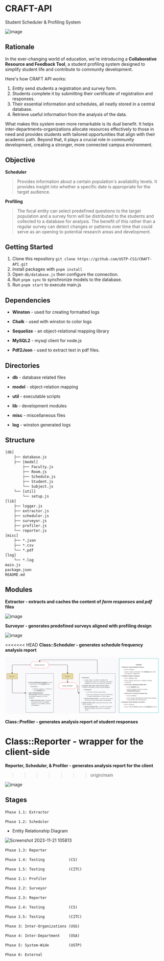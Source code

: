 # CRAFT-API
Student Scheduler &amp; Profiling System

![image](https://github.com/USTP-CSCORE/CRAFT-API/assets/26486389/efc210dc-7a39-45a6-9644-2c40d0037f77)


## Rationale

In the ever-changing world of education, we're introducing a **Collaborative Resource and Feedback Tool**, a student profiling system designed to simplify student life and contribute to community development.

Here's how CRAFT API works: 
1. Entity send students a registration and survey form.
2. Students complete it by submitting their certificate of registration and responses.
3. Their essential information and schedules, all neatly stored in a central database.
4. Retrieve useful information from the analysis of the data.

What makes this system even more remarkable is its dual benefit. It helps inter-departments-organizations allocate resources effectively to those in need and provides students with tailored opportunities that align with their academic path. Beyond that, it plays a crucial role in community development, creating a stronger, more connected campus environment.



## Objective

**Scheduler**

> Provides information about a certain population's availability levels. It provides insight into whether a specific date is appropriate for the target audience.


**Profiling**

> The focal entity can select predefined questions to the target population and a survey form will be distributed to the students and collected to a database for analysis. The benefit of this rather than a regular survey can detect changes or patterns over time that could serve as an opening to potential research areas and development.



## Getting Started
1. Clone this repository `git clone https://github.com/USTP-CS3/CRAFT-API.git`
1. Install packages with `pnpm install`
2. Open `db/database.js` then configure the connection.
3. Run `pnpm sync` to synchronize models to the database.
4. Run `pnpm start` to execute main.js


## Dependencies
- **Winston**   - used for creating formatted logs

- **Chalk**     - used with winston to color logs

- **Sequelize** - an object-relational mapping library

- **MySQL2**    - mysql client for node.js

- **Pdf2Json**  - used to extract text in pdf files.


## Directories

- **db**    - database related files

- **model** - object-relation mapping

- **util**  - executable scripts

- **lib**   - development modules

- **misc**  - miscellaneous files

- **log**   - winston generated logs


## Structure
```
[db]
    ├── database.js
    ├── [model]
        ├── Faculty.js
        ├── Room.js
        ├── Schedule.js
        ├── Student.js
        └── Subject.js
    └── [util]
        └── setup.js
[lib]
    ├── logger.js
    ├── extractor.js
    ├── scheduler.js
    ├── surveyor.js
    ├── profiler.js
    └── reporter.js
[misc]
    ├── *.json
    ├── *.csv
    └── *.pdf
[log]
    └── *.log
main.js
package.json
README.md
```


## Modules

**Extractor - extracts and caches the content of _form responses_ and _pdf_ files**

![image](https://github.com/USTP-CSCORE/CRAFT-API/assets/26486389/a53955ef-afc9-4c90-9ff4-89a9bd444144)

**Surveyor - generates predefined surveys aligned with profiling design**

![image](https://github.com/USTP-CSCORE/CRAFT-API/assets/26486389/180e87a8-88aa-4270-a7a1-81c4019b32bf)

<<<<<<< HEAD
**Class::Scheduler - generates schedule frequency analysis report**

![image](https://github.com/NathanJargon/CRAFT-API/blob/scheduler/img.png)

**Class::Profiler  - generates analysis report of student responses**

**Class::Reporter  - wrapper for the client-side**
=======
**Reporter, Scheduler, & Profiler - generates analysis report for the client**
>>>>>>> origin/main

![image](https://github.com/USTP-CSCORE/CRAFT-API/assets/26486389/96b282d6-9ee4-426b-81f4-9037a6cdaae8)



## Stages

`Phase 1.1: Extractor`

`Phase 1.2: Scheduler`

- Entity Relationship Diagram

![Screenshot 2023-11-21 105813](https://github.com/USTP-CS3/CRAFT-API/assets/26486389/b6847bbb-389e-42a4-a86e-44f263164536)

`Phase 1.3: Reporter`

`Phase 1.4: Testing           (CS)`

`Phase 1.5: Testing           (CITC)`

`Phase 2.1: Profiler`

`Phase 2.2: Surveyor`

`Phase 2.3: Reporter`

`Phase 2.4: Testing           (CS)`

`Phase 2.5: Testing           (CITC)`

`Phase 3: Inter-Organizations (USG)`

`Phase 4: Inter-Department    (OSA)`

`Phase 5: System-Wide         (USTP)`

`Phase 6: External`
